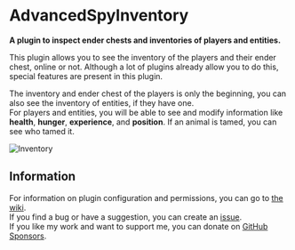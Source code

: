 # AdvancedSpyInventory
**A plugin to inspect ender chests and inventories of players and entities.**

This plugin allows you to see the inventory of the players and their ender chest, online or not. Although a lot of plugins already allow you to do this, special features are present in this plugin.

The inventory and ender chest of the players is only the beginning, you can also see the inventory of entities, if they have one.\
For players and entities, you will be able to see and modify information like **health**, **hunger**, **experience**, and **position**. If an animal is tamed, you can see who tamed it.

![Inventory](https://i.imgur.com/H1FKxsQ.png)

## Information
For information on plugin configuration and permissions, you can go to [the wiki](https://github.com/DailyCraft/AdvancedSpyInventory/wiki).\
If you find a bug or have a suggestion, you can create an [issue](https://github.com/DailyCraft/AdvancedSpyInventory/issues).\
If you like my work and want to support me, you can donate on [GitHub Sponsors](https://github.com/sponsors/DailyCraft).
